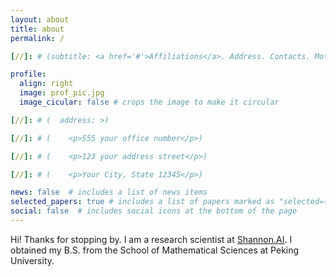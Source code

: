 ```yaml
---
layout: about
title: about
permalink: /

[//]: # (subtitle: <a href='#'>Affiliations</a>. Address. Contacts. Moto. Etc.)

profile:
  align: right
  image: prof_pic.jpg
  image_cicular: false # crops the image to make it circular

[//]: # (  address: >)

[//]: # (    <p>555 your office number</p>)

[//]: # (    <p>123 your address street</p>)

[//]: # (    <p>Your City, State 12345</p>)

news: false  # includes a list of news items
selected_papers: true # includes a list of papers marked as "selected={true}"
social: false  # includes social icons at the bottom of the page
---
```

Hi! Thanks for stopping by. I am a research scientist at [Shannon.AI](http://www.shannonai.com/). I
obtained my B.S. from the School of Mathematical Sciences at Peking University.

[//]: # (Write your biography here. Tell the world about yourself. Link to your favorite [subreddit]&#40;http://reddit.com&#41;. You can put a picture in, too. The code is already in, just name your picture `prof_pic.jpg` and put it in the `img/` folder.)

[//]: # ()
[//]: # (Put your address / P.O. box / other info right below your picture. You can also disable any these elements by editing `profile` property of the YAML header of your `_pages/about.md`. Edit `_bibliography/papers.bib` and Jekyll will render your [publications page]&#40;/al-folio/publications/&#41; automatically.)

[//]: # ()
[//]: # (Link to your social media connections, too. This theme is set up to use [Font Awesome icons]&#40;http://fortawesome.github.io/Font-Awesome/&#41; and [Academicons]&#40;https://jpswalsh.github.io/academicons/&#41;, like the ones below. Add your Facebook, Twitter, LinkedIn, Google Scholar, or just disable all of them.)
